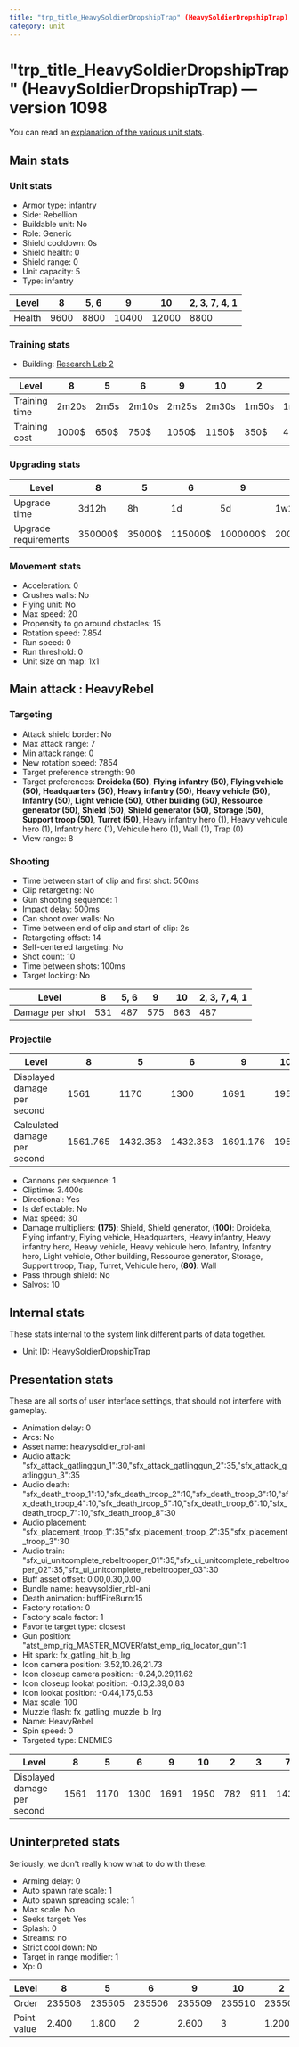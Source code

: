 ```yaml
---
title: "trp_title_HeavySoldierDropshipTrap" (HeavySoldierDropshipTrap)
category: unit
---
```


# "trp_title_HeavySoldierDropshipTrap" (HeavySoldierDropshipTrap) — version 1098

You can read an [explanation  of the various unit stats](unitexplained.md).

## Main stats

### Unit stats

  * Armor type: infantry
  * Side: Rebellion
  * Buildable unit: No
  * Role: Generic
  * Shield cooldown: 0s
  * Shield health: 0
  * Shield range: 0
  * Unit capacity: 5
  * Type: infantry

|Level |8   |5, 6|9    |10   |2, 3, 7, 4, 1|
|------|----|----|-----|-----|-------------|
|Health|9600|8800|10400|12000|8800         |


### Training stats

  * Building: [Research Lab 2](rebelOffenseLab.html)

|Level        |8    |5   |6    |9    |10   |2    |3    |7    |4   |1    |
|-------------|-----|----|-----|-----|-----|-----|-----|-----|----|-----|
|Training time|2m20s|2m5s|2m10s|2m25s|2m30s|1m50s|1m55s|2m15s|2m  |1m40s|
|Training cost|1000$|650$|750$ |1050$|1150$|350$ |450$ |850$ |550$|250$ |


### Upgrading stats

|Level               |8      |5     |6      |9       |10      |2    |3    |7      |4     |1    |
|--------------------|-------|------|-------|--------|--------|-----|-----|-------|------|-----|
|Upgrade time        |3d12h  |8h    |1d     |5d      |1w2d    |15m  |1h   |2d     |3h30m |0s   |
|Upgrade requirements|350000$|35000$|115000$|1000000$|2000000$|3000$|6000$|175000$|15000$|3000$|


### Movement stats

  * Acceleration: 0
  * Crushes walls: No
  * Flying unit: No
  * Max speed: 20
  * Propensity to go around obstacles: 15
  * Rotation speed: 7.854
  * Run speed: 0
  * Run threshold: 0
  * Unit size on map: 1x1

## Main attack : HeavyRebel

### Targeting

  * Attack shield border: No
  * Max attack range: 7
  * Min attack range: 0
  * New rotation speed: 7854
  * Target preference strength: 90
  * Target preferences: **Droideka (50)**, **Flying infantry (50)**, **Flying vehicle (50)**, **Headquarters (50)**, **Heavy infantry (50)**, **Heavy vehicle (50)**, **Infantry (50)**, **Light vehicle (50)**, **Other building (50)**, **Ressource generator (50)**, **Shield (50)**, **Shield generator (50)**, **Storage (50)**, **Support troop (50)**, **Turret (50)**, Heavy infantry hero (1), Heavy vehicule hero (1), Infantry hero (1), Vehicule hero (1), Wall (1), Trap (0)
  * View range: 8

### Shooting

  * Time between start of clip and first shot: 500ms
  * Clip retargeting: No
  * Gun shooting sequence: 1
  * Impact delay: 500ms
  * Can shoot over walls: No
  * Time between end of clip and start of clip: 2s
  * Retargeting offset: 14
  * Self-centered targeting: No
  * Shot count: 10
  * Time between shots: 100ms
  * Target locking: No

|Level          |8  |5, 6|9  |10 |2, 3, 7, 4, 1|
|---------------|---|----|---|---|-------------|
|Damage per shot|531|487 |575|663|487          |


### Projectile

|Level                       |8       |5       |6       |9       |10  |2       |3       |7       |4       |1       |
|----------------------------|--------|--------|--------|--------|----|--------|--------|--------|--------|--------|
|Displayed damage per second |1561    |1170    |1300    |1691    |1950|782     |911     |1432    |1041    |650     |
|Calculated damage per second|1561.765|1432.353|1432.353|1691.176|1950|1432.353|1432.353|1432.353|1432.353|1432.353|


  * Cannons per sequence: 1
  * Cliptime: 3.400s
  * Directional: Yes
  * Is deflectable: No
  * Max speed: 30
  * Damage multipliers: **(175)**: Shield, Shield generator, **(100)**: Droideka, Flying infantry, Flying vehicle, Headquarters, Heavy infantry, Heavy infantry hero, Heavy vehicle, Heavy vehicule hero, Infantry, Infantry hero, Light vehicle, Other building, Ressource generator, Storage, Support troop, Trap, Turret, Vehicule hero, **(80)**: Wall
  * Pass through shield: No
  * Salvos: 10

## Internal stats

These stats internal to the system link different parts of data together.

  * Unit ID: HeavySoldierDropshipTrap

## Presentation stats

These are all sorts of user interface settings, that should not interfere with gameplay.

  * Animation delay: 0
  * Arcs: No
  * Asset name: heavysoldier_rbl-ani
  * Audio attack: "sfx_attack_gatlinggun_1":30,"sfx_attack_gatlinggun_2":35,"sfx_attack_gatlinggun_3":35
  * Audio death: "sfx_death_troop_1":10,"sfx_death_troop_2":10,"sfx_death_troop_3":10,"sfx_death_troop_4":10,"sfx_death_troop_5":10,"sfx_death_troop_6":10,"sfx_death_troop_7":10,"sfx_death_troop_8":30
  * Audio placement: "sfx_placement_troop_1":35,"sfx_placement_troop_2":35,"sfx_placement_troop_3":30
  * Audio train: "sfx_ui_unitcomplete_rebeltrooper_01":35,"sfx_ui_unitcomplete_rebeltrooper_02":35,"sfx_ui_unitcomplete_rebeltrooper_03":30
  * Buff asset offset: 0.00,0.30,0.00
  * Bundle name: heavysoldier_rbl-ani
  * Death animation: buffFireBurn:15
  * Factory rotation: 0
  * Factory scale factor: 1
  * Favorite target type: closest
  * Gun position: "atst_emp_rig_MASTER_MOVER/atst_emp_rig_locator_gun":1
  * Hit spark: fx_gatling_hit_b_lrg
  * Icon camera position: 3.52,10.26,21.73
  * Icon closeup camera position: -0.24,0.29,11.62
  * Icon closeup lookat position: -0.13,2.39,0.83
  * Icon lookat position: -0.44,1.75,0.53
  * Max scale: 100
  * Muzzle flash: fx_gatling_muzzle_b_lrg
  * Name: HeavyRebel
  * Spin speed: 0
  * Targeted type: ENEMIES

|Level                      |8   |5   |6   |9   |10  |2  |3  |7   |4   |1  |
|---------------------------|----|----|----|----|----|---|---|----|----|---|
|Displayed damage per second|1561|1170|1300|1691|1950|782|911|1432|1041|650|


## Uninterpreted stats

Seriously, we don't really know what to do with these.

  * Arming delay: 0
  * Auto spawn rate scale: 1
  * Auto spawn spreading scale: 1
  * Max scale: No
  * Seeks target: Yes
  * Splash: 0
  * Streams: no
  * Strict cool down: No
  * Target in range modifier: 1
  * Xp: 0

|Level      |8     |5     |6     |9     |10    |2     |3     |7     |4     |1     |
|-----------|------|------|------|------|------|------|------|------|------|------|
|Order      |235508|235505|235506|235509|235510|235502|235503|235507|235504|235501|
|Point value|2.400 |1.800 |2     |2.600 |3     |1.200 |1.400 |2.200 |1.600 |1     |


